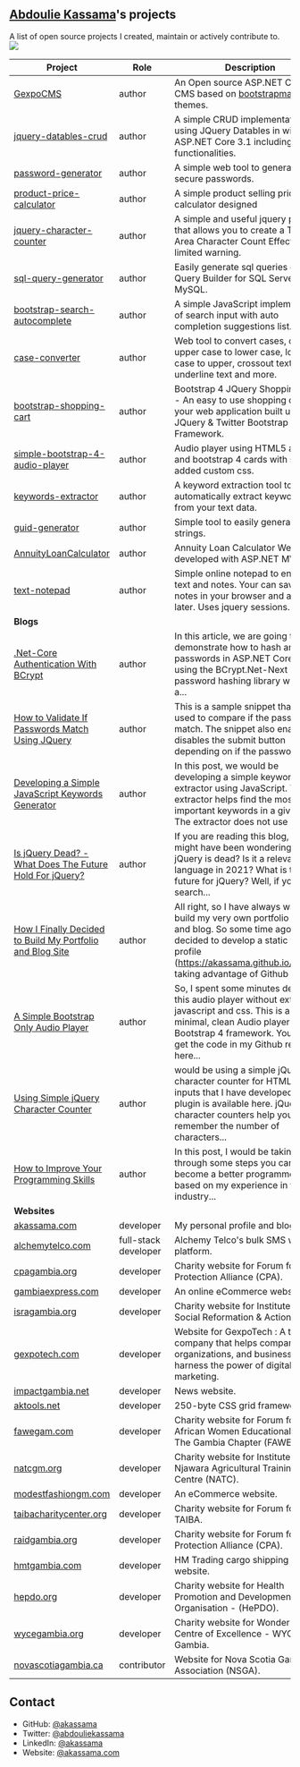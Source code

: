 ## [Abdoulie Kassama](https://akassama.com/)'s projects

A list of open source projects I created, maintain or actively contribute to. [![](https://img.shields.io/badge/simply-awesome-brightgreen.svg)](https://github.com/akassama/projects)

Project | Role | Description
--- | --- | ---
[GexpoCMS](https://github.com/akassama/gexpo-cms) | author | An Open source ASP.NET Core 3.1 CMS based on [bootstrapmade](https://bootstrapmade.com/bootstrap-5-templates/) themes.
[jquery-datables-crud](https://github.com/akassama/jquery-datables-crud) | author | A simple CRUD implementation using JQuery Datables in with ASP.NET Core 3.1 including export functionalities.
[password-generator](https://github.com/akassama/password-generator) | author | A simple web tool to generate secure passwords.
[product-price-calculator](https://github.com/akassama/product-price-calculator) | author | A simple product selling price calculator designed 
[jquery-character-counter](https://github.com/akassama/jquery-character-counter) | author | A simple and useful jquery plugin that allows you to create a Text Area Character Count Effect with limited warning.
[sql-query-generator](https://github.com/akassama/sql-query-generator) | author | Easily generate sql queries online. Query Builder for SQL Server and MySQL.
[bootstrap-search-autocomplete](https://github.com/akassama/bootstrap-search-autocomplete) | author | A simple JavaScript implementation of search input with auto completion suggestions list.
[case-converter](https://github.com/akassama/case-converter) | author | Web tool to convert cases, convert upper case to lower case, lower case to upper, crossout text, underline text and more.
[bootstrap-shopping-cart](https://github.com/akassama/bootstrap-shopping-cart) | author | Bootstrap 4 JQuery Shopping Cart - An easy to use shopping cart for your web application built using JQuery & Twitter Bootstrap Framework.
[simple-bootstrap-4-audio-player](https://github.com/akassama/simple-bootstrap-4-audio-player) | author | Audio player using HTML5 audio and bootstrap 4 cards with some added custom css.
[keywords-extractor](https://github.com/akassama/keywords-extractor) | author | A keyword extraction tool to automatically extract keywords from your text data.
[guid-generator](https://github.com/akassama/guid-generator) | author | Simple tool to easily generate GUID strings.
[AnnuityLoanCalculator](https://github.com/akassama/AnnuityLoanCalculator) | author | Annuity Loan Calculator Web App developed with ASP.NET MVC 5.
[text-notepad](https://github.com/akassama/text-notepad) | author | Simple online notepad to enter your text and notes. Your can save the notes in your browser and access it later. Uses jquery sessions.
**Blogs** | |
[.Net-Core Authentication With BCrypt](https://akassama.com/post/net-core-authentication-with-bcrypt/) | author | In this article, we are going to demonstrate how to hash and verify passwords in ASP.NET Core 3.1 using the BCrypt.Net-Next password hashing library which is a...
[How to Validate If Passwords Match Using JQuery](https://akassama.com/post/how-to-validate-if-passwords-match-using-jquery/) | author | This is a sample snippet that can be used to compare if the passwords match. The snippet also enables or disables the submit button depending on if the passwords...
[Developing a Simple JavaScript Keywords Generator](https://akassama.com/post/developing-a-simple-javascript-keywords-generator/) | author | In this post, we would be developing a simple keywords extractor using JavaScript. The extractor helps find the most important keywords in a given text. The extractor does not use any...
[Is jQuery Dead? - What Does The Future Hold For jQuery?](https://akassama.com/post/is-jquery-dead-what-does-the-future-hold-for-jquery/) | author | If you are reading this blog, you might have been wondering if jQuery is dead? Is it a relevant language in 2021? What is the future for jQuery? Well, if you search...
[How I Finally Decided to Build My Portfolio and Blog Site](https://akassama.com/post/how-i-finally-decided-to-build-my-portfolio-and-blog-site/) | author | All right, so I have always wanted to build my very own portfolio website and blog. So some time ago, I decided to develop a static web profile (https://akassama.github.io/profile/) taking advantage of Github pages...
[A Simple Bootstrap Only Audio Player](https://akassama.com/post/a-simple-bootstrap-only-audio-player/) | author | So, I spent some minutes designing this audio player without extra javascript and css. This is a minimal, clean Audio player using Bootstrap 4 framework. You can get the code in my Github repo here...
[Using Simple jQuery Character Counter](https://akassama.com/post/using-simple-jquery-character-counter/) | author | would be using a simple jQuery character counter for HTML text inputs that I have developed. The plugin is available here. jQuery character counters help you remember the number of characters...
[How to Improve Your Programming Skills](https://akassama.com/post/how-to-improve-your-programming-skills/) | author | In this post, I would be taking you through some steps you can take to become a better programmer based on my experience in the industry...
**Websites** | |
[akassama.com](https://akassama.com) | developer | My personal profile and blog site.
[alchemytelco.com](https://alchemytelco.com) | full-stack developer | Alchemy Telco's bulk SMS web platform.
[cpagambia.org](https://cpagambia.org) | developer | Charity website for Forum for Child Protection Alliance (CPA).
[gambiaexpress.com](https://gambiaexpress.com) | developer | An online eCommerce website.
[isragambia.org](https://isragambia.org) | developer | Charity website for Institute for Social Reformation & Action (ISRA).
[gexpotech.com](https://gexpotech.com) | developer | Website for GexpoTech : A tech company that helps companies, organizations, and businesses harness the power of digital marketing.
[impactgambia.net](https://impactgambia.net) | developer | News website.
[aktools.net](https://aktools.net/) | developer | 250-byte CSS grid framework.
[fawegam.com](https://fawegam.com) | developer | Charity website for Forum for African Women Educationalists - The Gambia Chapter (FAWEGAM).
[natcgm.org](https://natcgm.org/) | developer | Charity website for Institute for Njawara Agricultural Training Centre (NATC).
[modestfashiongm.com](https://modestfashiongm.com) | developer | An eCommerce website.
[taibacharitycenter.org](https://taibacharitycenter.org) | developer | Charity website for Forum for TAIBA.
[raidgambia.org](https://raidgambia.org) | developer | Charity website for Forum for Child Protection Alliance (CPA).
[hmtgambia.com](https://hmtgambia.com) | developer | HM Trading cargo shipping website.
[hepdo.org](https://hepdo.org) | developer | Charity website for Health Promotion and Development Organisation - (HePDO).
[wycegambia.org](https://wycegambia.org) | developer |  Charity website for Wonder Years Centre of Excellence - WYCE Gambia.
[novascotiagambia.ca](https://novascotiagambia.ca) | contributor | Website for Nova Scotia Gambia Association (NSGA).

## Contact

- GitHub: [@akassama](https://github.com/akassama)
- Twitter: [@abdouliekassama](https://twitter.com/abdouliekassama)
- LinkedIn: [@akassama](https://www.linkedin.com/in/akassama/)
- Website: [@akassama.com](https://akassama.com/)
